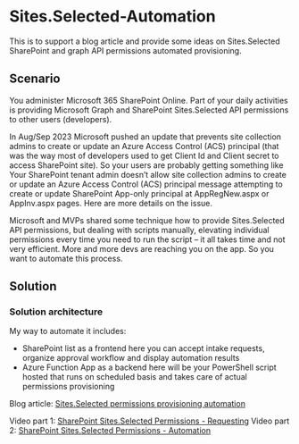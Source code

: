 # Sites.Selected-Automation

This is to support a blog article and provide some ideas on Sites.Selected SharePoint and graph API permissions automated provisioning.

## Scenario
You administer Microsoft 365 SharePoint Online. Part of your daily activities is providing Microsoft Graph and SharePoint Sites.Selected API permissions to other users (developers).

In Aug/Sep 2023 Microsoft pushed an update that prevents site collection admins to create or update an Azure Access Control (ACS) principal (that was the way most of developers used to get Client Id and Client secret to access SharePoint site). So your users are probably getting something like Your SharePoint tenant admin doesn’t allow site collection admins to create or update an Azure Access Control (ACS) principal message attempting to create or update SharePoint App-only principal at AppRegNew.aspx or AppInv.aspx pages. Here are more details on the issue.

Microsoft and MVPs shared some technique how to provide Sites.Selected API permissions, but dealing with scripts manually, elevating individual permissions every time you need to run the script – it all takes time and not very efficient. More and more devs are reaching you on the app. So you want to automate this process.

## Solution
### Solution architecture
My way to automate it includes:

- SharePoint list as a frontend
here you can accept intake requests, organize approval workflow and display automation results
- Azure Function App as a backend
here will be your PowerShell script hosted that runs on scheduled basis and takes care of actual permissions provisioning



Blog article: [Sites.Selected permissions provisioning automation](https://vladilen.com/office-365/automating-sites-selected-permissions-provisioning/)

Video part 1: [SharePoint Sites.Selected Permissions - Requesting](https://www.youtube.com/watch?v=RyYOeKnR7f0&t=2s)
Video part 2: [SharePoint Sites.Selected Permissions - Automation](https://www.youtube.com/watch?v=n5Q93c82xyA)
